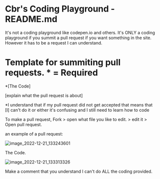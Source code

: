 # Cbr's Coding Playground - README.md
It's not a coding playground like codepen.io and others.
It's ONLY a coding playground if you summit a pull request if you want something in the
site. However it has to be a request I can understand.
# Template for summiting pull requests. * = Required
*[The Code]

[explain what the pull request is about]

*I understand that if my pull request did not get accepted that means that [I] can't do it
or either it's confusing and I still need to learn how to code

To make a pull request, Fork > open what file you like to edit. > edit it > Open pull request.

an example of a pull request:

![image_2022-12-21_133243601](https://user-images.githubusercontent.com/82298138/208997762-15612e03-57e8-4ac3-b359-80d23096342b.png)

The Code.

![image_2022-12-21_133313326](https://user-images.githubusercontent.com/82298138/208997840-a5c979ed-f987-46c5-8e9e-3f425a848577.png)

Make a comment that you understand I can't do ALL the coding provided.
